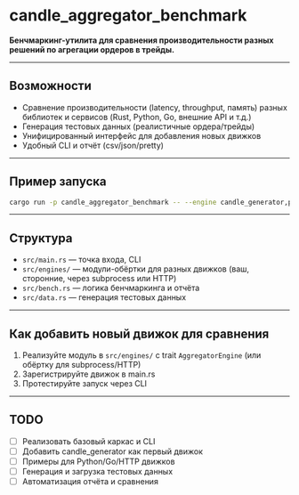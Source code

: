 # candle_aggregator_benchmark

**Бенчмаркинг-утилита для сравнения производительности разных решений по агрегации ордеров в трейды.**

---

## Возможности
- Сравнение производительности (latency, throughput, память) разных библиотек и сервисов (Rust, Python, Go, внешние API и т.д.)
- Генерация тестовых данных (реалистичные ордера/трейды)
- Унифицированный интерфейс для добавления новых движков
- Удобный CLI и отчёт (csv/json/pretty)

---

## Пример запуска

```bash
cargo run -p candle_aggregator_benchmark -- --engine candle_generator,python_lib,external_api --trades 1000000 --repeat 3 --report csv
```

---

## Структура
- `src/main.rs` — точка входа, CLI
- `src/engines/` — модули-обёртки для разных движков (ваш, сторонние, через subprocess или HTTP)
- `src/bench.rs` — логика бенчмаркинга и отчёта
- `src/data.rs` — генерация тестовых данных

---

## Как добавить новый движок для сравнения
1. Реализуйте модуль в `src/engines/` с trait `AggregatorEngine` (или обёртку для subprocess/HTTP)
2. Зарегистрируйте движок в main.rs
3. Протестируйте запуск через CLI

---

## TODO
- [ ] Реализовать базовый каркас и CLI
- [ ] Добавить candle_generator как первый движок
- [ ] Примеры для Python/Go/HTTP движков
- [ ] Генерация и загрузка тестовых данных
- [ ] Автоматизация отчёта и сравнения 